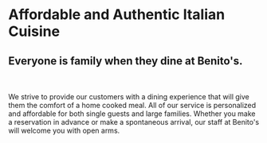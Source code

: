 
# Affordable and Authentic Italian Cuisine
## Everyone is family when they dine at Benito's.
<br><br>
We strive to provide our customers with a dining experience that will give them the comfort of a home cooked meal. All of our service is personalized and affordable for both single guests and large families. Whether you make a reservation in advance or make a spontaneous arrival, our staff at Benito's will welcome you with open arms.
